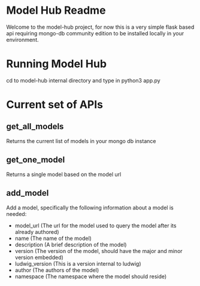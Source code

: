 # Model Hub Readme
Welcome to the model-hub project, for now this is a very simple flask based api requiring mongo-db community edition to be installed locally in your environment.

# Running Model Hub
cd to model-hub internal directory and type in python3 app.py

# Current set of APIs
## get_all_models
Returns the current list of models in your mongo db instance

## get_one_model
Returns a single model based on the model url

## add_model
Add a model, specifically the following information about a model is needed:
* model_url (The url for the model used to query the model after its already authored)
* name (The name of the model)
* description (A brief description of the model)
* version (The version of the model, should have the major and minor version embedded)
* ludwig_version (This is a version internal to ludwig)
* author (The authors of the model)
* namespace  (The namespace where the model should reside)